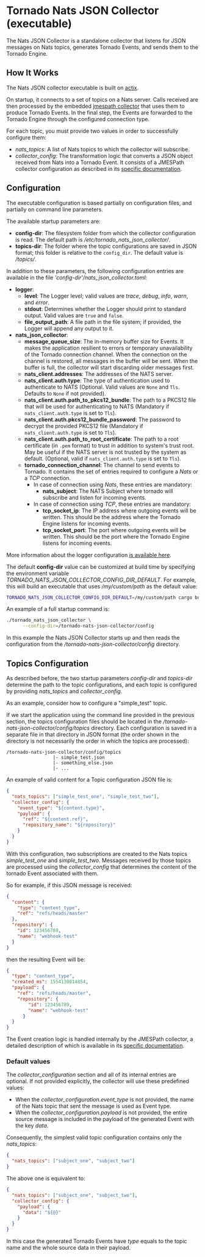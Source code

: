 # Tornado Nats JSON Collector (executable)

The Nats JSON Collector is a standalone collector that listens for JSON messages on Nats topics, 
generates Tornado Events, and sends them to the Tornado Engine.



## How It Works

The Nats JSON collector executable is built on [actix](https://github.com/actix/actix).

On startup, it connects to a set of topics on a Nats server. Calls received
 are then processed by the embedded
[jmespath collector](../../collector/jmespath/README.md)
that uses them to produce Tornado Events. In the final step, the Events are forwarded to the
Tornado Engine through the configured connection type.

For each topic, you must provide two values in order to successfully configure them:
- _nats_topics_:  A list of Nats topics to which the collector will subscribe.
- *collector_config*:  The transformation logic that converts a JSON object received from Nats into a Tornado
  Event. It consists of a JMESPath collector configuration as described in its
  [specific documentation](../../collector/jmespath/README.md).



## Configuration

The executable configuration is based partially on configuration files, and partially on command
line parameters.

The available startup parameters are:
- __config-dir__:  The filesystem folder from which the collector configuration is read.
  The default path is _/etc/tornado_nats_json_collector/_.
- __topics-dir__:  The folder where the topic configurations are saved in JSON format;
  this folder is relative to the `config_dir`. The default value is _/topics/_.

In addition to these parameters, the following configuration entries are available in the 
file _'config-dir'/nats_json_collector.toml_:
- __logger__:
    - __level__:  The Logger level; valid values are _trace_, _debug_, _info_, _warn_, and
      _error_.
    - __stdout__:  Determines whether the Logger should print to standard output.
      Valid values are `true` and `false`.
    - __file_output_path__:  A file path in the file system; if provided, the Logger will
      append any output to it.
- **nats_json_collector**:
    - **message_queue_size**:  The in-memory buffer size for Events. It makes the application
      resilient to errors or temporary unavailability of the Tornado connection channel.
      When the connection on the channel is restored, all messages in the buffer will be sent.
      When the buffer is full, the collector will start discarding older messages first.
    - **nats_client.addresses**: The addresses of the  NATS server.
    - **nats_client.auth.type**:  The type of authentication used to authenticate to NATS
    (Optional. Valid values are `None` and `Tls`. Defaults to `None` if not provided).
    - **nats_client.auth.path_to_pkcs12_bundle**:  The path to a PKCS12 file that will be used for authenticating to NATS
    (Mandatory if `nats_client.auth.type` is set to `Tls`).
    - **nats_client.auth.pkcs12_bundle_password**:  The password to decrypt the provided PKCS12 file
    (Mandatory if `nats_client.auth.type` is set to `Tls`).
    - **nats_client.auth.path_to_root_certificate**:  The path to a root certificate (in `.pem` format) to trust in
    addition to system's trust root. May be useful if the NATS server is not trusted by the system as default.
    (Optional, valid if `nats_client.auth.type` is set to `Tls`).
    - **tornado_connection_channel**: The channel to send events to Tornado. It contains the set of entries
    required to configure a *Nats* or a *TCP* connection.
        - In case of connection using *Nats*, these entries are mandatory:
            - **nats_subject**: The NATS Subject where tornado will subscribe and listen for incoming events.
        - In case of connection using *TCP*, these entries are mandatory:
            - **tcp_socket_ip**:  The IP address where outgoing events will be written.
              This should be the address where the Tornado Engine listens for incoming events.
            - **tcp_socket_port**:  The port where outgoing events will be written.
              This should be the port where the Tornado Engine listens for incoming events.

   
More information about the logger configuration
[is available here](../../common/logger/README.md).

The default __config-dir__ value can be customized at build time by specifying
the environment variable *TORNADO_NATS_JSON_COLLECTOR_CONFIG_DIR_DEFAULT*. 
For example, this will build an executable that uses */my/custom/path* 
as the default value:
```bash
TORNADO_NATS_JSON_COLLECTOR_CONFIG_DIR_DEFAULT=/my/custom/path cargo build 
```

An example of a full startup command is:
```bash
./tornado_nats_json_collector \
      --config-dir=/tornado-nats-json-collector/config
```

In this example the Nats JSON Collector starts up and then reads 
the configuration from the _/tornado-nats-json-collector/config_ directory.


## Topics Configuration

As described before, the two startup parameters _config-dir_ and _topics-dir_ determine the path
to the topic configurations, and each topic is configured by providing _nats_topics_ and
_collector_config_.

As an example, consider how to configure a "simple_test" topic.

If we start the application using the command line provided in the previous section, the topics
configuration files should be located in the _/tornado-nats-json-collector/config/topics_
directory. Each configuration is saved in a separate file in that directory in JSON format
(the order shown in the directory is not necessarily the order in which the topics are processed):
```
/tornado-nats-json-collector/config/topics
                 |- simple_test.json
                 |- something_else.json
                 |- ...
```

An example of valid content for a Topic configuration JSON file is:
```json
{
  "nats_topics": ["simple_test_one", "simple_test_two"],
  "collector_config": {
    "event_type": "${content.type}",
    "payload": {
      "ref": "${content.ref}",
      "repository_name": "${repository}"
    }
  }
}
```

With this configuration, two subscriptions are created to the Nats topics *simple_test_one* and *simple_test_two*.
Messages received by those topics are processed using the *collector_config* that determines the content 
of the tornado Event associated with them.

So for example, if this JSON message is received:
```json
{
  "content": {
    "type": "content_type",
    "ref": "refs/heads/master"
  },
  "repository": {
    "id": 123456789,
    "name": "webhook-test"
  }
}
```

then the resulting Event will be:
```json
{
  "type": "content_type",
  "created_ms": 1554130814854,
  "payload": {
    "ref": "refs/heads/master",
    "repository": {
        "id": 123456789,
        "name": "webhook-test"
      }
  }
}
```

The Event creation logic is handled internally by the JMESPath collector, a
detailed description of which is available in its
[specific documentation](../../collector/jmespath/README.md).


### Default values
The *collector_configuration* section and all of its internal entries are optional. 
If not provided explicitly, the collector will use these predefined values:
- When the *collector_configuration.event_type* is not provided, the name of the Nats topic that sent the message
is used as Event type.
- When the *collector_configuration.payload* is not provided, the entire source message is included in the payload of the
generated Event with the key *data*.

Consequently, the simplest valid topic configuration contains only the *nats_topics*:
```json
{
  "nats_topics": ["subject_one", "subject_two"]
}
```

The above one is equivalent to:
```json
{
  "nats_topics": ["subject_one", "subject_two"],
  "collector_config": {
    "payload": {
      "data": "${@}"
    }
  }
}
```

In this case the generated Tornado Events have *type* equals to the topic name 
and the whole source data in their payload.